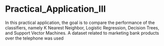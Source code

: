 # Practical_Application_III
 In this practical application, the goal is to compare the performance of the classifiers, namely K Nearest Neighbor, Logistic Regression, Decision Trees, and Support Vector Machines. A dataset related to marketing bank products over the telephone was used
